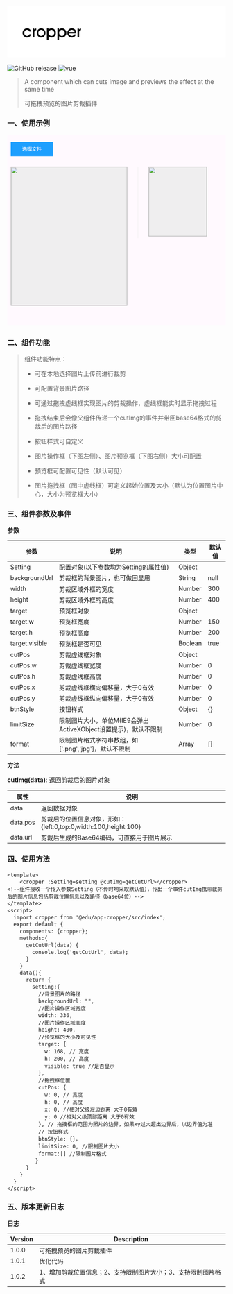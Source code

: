 ![](./image/logo.png)

<p text-align="center">
    <img alt="GitHub release" src="https://img.shields.io/badge/version-1.0.3-brightgreen.svg?style=for-the-badge"/>
    <img alt="vue" src ="https://img.shields.io/badge/vue-2.5.16-blue.svg?style=for-the-badge"/>
</p>


> A component which can cuts image and previews the effect at the same time
>
> 可拖拽预览的图片剪裁插件



### 一、使用示例

![](./image/demo.gif)

### 二、组件功能



> 组件功能特点：
>
> * 可在本地选择图片上传前进行裁剪
>
> * 可配置背景图片路径
>
> * 可通过拖拽虚线框实现图片的剪裁操作，虚线框能实时显示拖拽过程
>
> * 拖拽结束后会像父组件传递一个cutImg的事件并带回base64格式的剪裁后的图片路径
>
> * 按钮样式可自定义
>
> * 图片操作框（下图左侧）、图片预览框（下图右侧）大小可配置
>
> * 预览框可配置可见性（默认可见）
>
> * 图片拖拽框（图中虚线框）可定义起始位置及大小（默认为位置图片中心，大小为预览框大小）
>
>   <!--PS：拖拽框起始比例如果和预览框不一致，拖拽后仍以预览框比例为主（需注意如果预览框不可见时，重新定义拖拽框的大小需要将预览框大小一同调节）-->



### 三、组件参数及事件

**参数**

| 参数           | 说明                                                         | 类型    | 默认值 |
| -------------- | ------------------------------------------------------------ | ------- | ------ |
| Setting        | 配置对象(以下参数均为Setting的属性值)                        | Object  |        |
| backgroundUrl  | 剪裁框的背景图片，也可做回显用                               | String  | null   |
| width          | 剪裁区域外框的宽度                                           | Number  | 300    |
| height         | 剪裁区域外框的高度                                           | Number  | 400    |
| target         | 预览框对象                                                   | Object  |        |
| target.w       | 预览框宽度                                                   | Number  | 150    |
| target.h       | 预览框高度                                                   | Number  | 200    |
| target.visible | 预览框是否可见                                               | Boolean | true   |
| cutPos         | 剪裁虚线框对象                                               | Object  |        |
| cutPos.w       | 剪裁虚线框宽度                                               | Number  | 0      |
| cutPos.h       | 剪裁虚线框高度                                               | Number  | 0      |
| cutPos.x       | 剪裁虚线框横向偏移量，大于0有效                              | Number  | 0      |
| cutPos.y       | 剪裁虚线框纵向偏移量，大于0有效                              | Number  | 0      |
| btnStyle       | 按钮样式                                                     | Object  | {}     |
| limitSize      | 限制图片大小，单位M(IE9会弹出ActiveXObject设置提示)，默认不限制 | Number  | 0      |
| format         | 限制图片格式字符串数组，如['.png','jpg']，默认不限制         | Array   | []     |

**方法**

**cutImg(data)**: 返回剪裁后的图片对象

| 属性     | 说明                                                         |
| -------- | ------------------------------------------------------------ |
| data     | 返回数据对象                                                 |
| data.pos | 剪裁后的位置信息对象，形如：{left:0,top:0,width:100,height:100} |
| data.url | 剪裁后生成的Base64编码，可直接用于图片展示                   |



### 四、使用方法

```vue
<template>
	<cropper :Setting=setting @cutImg=getCutUrl></cropper>
<!--组件接收一个传入参数Setting（不传时均采取默认值），传出一个事件cutImg携带裁剪后的图片信息包括剪裁位置信息以及路径（base64位）-->
</template>
<script>
  import cropper from '@edu/app-cropper/src/index';
  export default {
    components: {cropper};
    methods:{
      getCutUrl(data) {
        console.log('getCutUrl', data);
      }
    }
    data(){
      return {
        setting:{
          //背景图片的路径
          backgroundUrl: "",
          //图片操作区域宽度
          width: 336,
          //图片操作区域高度
          height: 400,
          //预览框的大小及可见性
          target: {
            w: 168, // 宽度
            h: 200, // 高度
            visible: true //是否显示
          },
          //拖拽框位置
          cutPos: {
            w: 0, // 宽度
            h: 0, // 高度
            x: 0, //相对父级左边距离 大于0有效
            y: 0 //相对父级顶部距离 大于0有效
          }, // 拖拽框的范围为照片的边界，如果xy过大超出边界后，以边界值为准
          // 按钮样式
          btnStyle: {}，
          limitSize: 0, //限制图片大小
          format:[] //限制图片格式
         }
      }
    }
  }
</script>

```



### 五、版本更新日志

**日志**

| Version | Description                                                  |
| ------- | ------------------------------------------------------------ |
| 1.0.0   | 可拖拽预览的图片剪裁插件                                     |
| 1.0.1   | 优化代码                                                     |
| 1.0.2   | 1、增加剪裁位置信息；2、支持限制图片大小；3、支持限制图片格式 |

